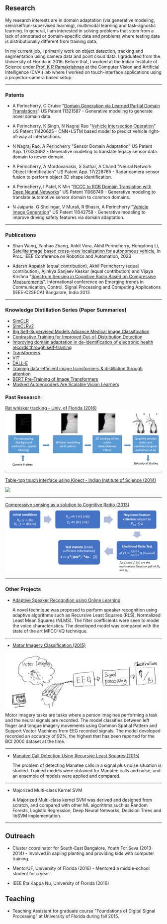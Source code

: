 ## Research

My research interests are in domain adaptation (via generative modeling, semi/self/un-supervised learning), multimodal learning and task-agnostic learning. In general, I am interested in solving problems that stem from a lack of annotated or domain-specific data and problems where testing data is distributionally different from training data.

In my current job, I primarily work on object detection, tracking and segmentation using camera data and point cloud data. I graduated from the University of Florida in 2016. Before that, I worked at the Indian Institute of Science under [Prof. K R Ramakrishnan](https://iiscprofiles.irins.org/profile/3742) at the Computer Vision and Artificial Intelligence (CVAI) lab where I worked on touch-interface applications using a projector-camera based setup.

---

### Patents

* A Perincherry, C Cruise "[Domain Generation via Learned Partial Domain Translations](https://patents.google.com/patent/DE102021101850A1/en)" US Patent 11321587 - Generative modeling to generate novel domain data.

* A Perincherry, K Singh, N Nagraj Rao "[Vehicle Intersection Operation](https://patents.google.com/patent/US20210001844A1/en)" US Patent 11420625 - CNN+LSTM based model to predict vehicle right-of-way at intersections.

* N Nagraj Rao, A Perincherry "Sensor Domain Adaptation" US Patent App. 17/330692 - Generative modeling to translate legacy sensor data domain to newer domain.

* A Perincherry, A Mordovanakis, S Suthar, A Chand "Neural Network Object Identification" US Patent App. 17/228765 - Radar camera sensor fusion to perform object 3D shape identification.

* A Perincherry, I Patel, K Min "[RCCC to RGB Domain Translation with Deep Neural Networks](https://patents.google.com/patent/US11068749B1/en)" US Patent 11068749 - Generative modeling to translate automotive sensor domain to common domains.

* N Jaipuria, G Sholingar, V Murali, R Bhasin, A Perincherry "[Vehicle Image Generation](https://patents.google.com/patent/US11042758B2/en)" US Patent 11042758 - Generative modeling to improve driving safety features via domain adaptation.

---

### Publications

* Shan Wang, Yanhao Zhang, Ankit Vora, Akhil Perincherry, Hongdong Li, [Satellite image based cross-view localization for autonomous vehicle](https://ieeexplore.ieee.org/abstract/document/10161527), In Proc. IEEE Conference on Robotics and Automation, 2023

* Adarsh Appaiah (equal contribution), Akhil Perincherry (equal contribution), Ajinkya Sanjeev Keskar (equal contribution) and Vijaya Krishna "[Spectrum Sensing in Cognitive Radio Based
on Compressive Measurements](https://ieeexplore.ieee.org/abstract/document/6749450)". International conference on Emerging trends in Communication, Control, Signal Processing and
Computing Applications (IEEE-C2SPCA) Bangalore, India 2013

---

### Knowledge Distillation Series (Paper Summaries)

- [SimCLR](paperSummaries/simCLRsummary.md)
- [SimCLRv2](paperSummaries/simCLRv2Summay.md)
- [Big Self-Supervised Models Advance Medical Image Classification](paperSummaries/medicalImageSelfSupervisedLearning.md)
- [Contrastive Training for Improved Out-of-Distribution Detection](paperSummaries/contrastiveTrainingForOOD.md)
- [Improving domain adaptation in de-identification of electronic health records through self-training](paperSummaries/healthDeidentificationSelfSupervisedSummary.md)
- [Transformers](paperSummaries/attentionSummary.md)
- [ViT](paperSummaries/vitPaperSummary.md)
- [DALL-E](paperSummaries/dalleSummary.md)
- [Training data-efficient image transformers & distillation through attention](paperSummaries/deitSummary.md)
- [BERT Pre-Training of Image Transformers](paperSummaries/BEITSummary.md)
- [Masked Autoencoders Are Scalable Vision Learners](paperSummaries/maeSummary.md)

### Past Research

[Rat whisker tracking - Univ. of Florida (2016)](/whiskerTracking.md)
<img src="images/Whisker_1.PNG?raw=true"/>

---
[Table-top touch interface using Kinect - Indian Institute of Science (2014)](/touchHyperlink.md)  

 <img src="images/cvai_video1.gif?raw=true"/>

---
[Compressive sensing as a solution to Cognitive Radio (2013)](/compressiveSensing.md)
<img src="images/CS_3.PNG?raw=true"/>

---

### Other Projects

- [Adaptive Speaker Recognition using Online Learning](/pdf/AdaptiveSpeakerRecognition_OnlineLearning_AkhilPerincherry.pdf)

   A novel technique was proposed to perform speaker recognition using adaptive algorithms such as Recursive Least Squares (RLS), Normalized Least Mean Squares (NLMS). The filter coefficients were seen to model the voice characteristics. The developed model was compared with the state of the art MFCC-VQ technique.

---

- [Motor Imagery Classification (2015)](https://github.com/akhilperincherry/MotorImageryClassification)
<img src="images/MotorImagery.PNG?raw=true"/>
Motor imagery tasks are tasks where a person imagines performing a task and the neural signals are recorded. The model classifies between left finger and tongue imagery movements using Common Spatial Pattern and Support Vector Machines from EEG recorded signals. The model developed recorded an accuracy of 92%, the highest that has been reported for the BCI 2000 dataset at the time.

---

- [Manatee Call Detection Using Recursive Least Squares (2015)](/pdf/Manatee_Sound_Detection_AkhilPerincherry.pdf)

   The problem of detecting Manatee calls in a signal plus noise situation is studied. Trained models were obtained for Manatee calls and noise, and an ensemble of models were applied and compared.

---

- Majorized Multi-class Kernel SVM

   A Majorized Multi-class kernel SVM was derived and designed from scratch, and compared with other ML algorithms such as Random Forests, Logistic Regression, Deep Neural Networks, Decision Trees and libSVM implementation.

---

## Outreach

- Cluster coordinator for South-East Bangalore, Youth For Seva (2013-2014) - 
Involved in sapling planting and providing kids with computer training.

- MentorUF, University of Florida (2016) -
Mentored a middle-school student for a year.

- IEEE Eta Kappa Nu, University of Florida (2016)

## Teaching

- Teaching Assistant for graduate course "Foundations of Digital Signal Processing" at University of Florida during fall 2015.

<p style="font-size:11px"></p>
